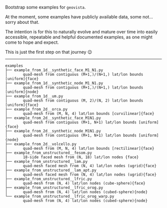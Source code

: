 Bootstrap some examples for `geovista`.

At the moment, some examples have publicly available data, some not... sorry about that.

The intention is for this to naturally evolve and mature over time into easily
accessible, repeatable and helpful documented examples, as one might come to 
hope and expect.

This is just the first step on that journey 😉

---

```
examples
├── example_from_1d__synthetic_face_M1_N1.py
│       quad-mesh from contiguous (M+1,)/(N+1,) lat/lon bounds [uniform]{face}
├── example_from_1d__synthetic_node_M1_N1.py
│       quad-mesh from contiguous (M+1,)/(N+1,) lat/lon bounds [uniform]{node}
├── example_from_1d__um.py
│       quad-mesh from contiguous (M, 2)/(N, 2) lat/lon bounds [uniform]{face}
├── example_from_2d__orca.py
│       quad-mesh from (M, N, 4) lat/lon bounds [curvilinear]{face}
├── example_from_2d__synthetic_face_M1N1.py
│       quad-mesh from contiguous (M+1, N+1) lat/lon bounds [uniform]{face}
├── example_from_2d__synthetic_node_M1N1.py
│       quad-mesh from contiguous (M+1, N+1) lat/lon bounds [uniform]{node}
├── example_from_2d__volcello.py
│       quad-mesh from (M, N, 4) lat/lon bounds [rectilinear]{face}
├── example_from_unstructured__fesom.py
│       18-side faced mesh from (N, 18) lat/lon nodes {face}
├── example_from_unstructured__lam.py
│       quad-mesh faced mesh from (N, 4) lat/lon nodes (ugrid){face}
├── example_from_unstructured__lam_apt.py
│       quad-mesh faced mesh from (N, 4) lat/lon nodes (ugrid){face}
├── example_from_unstructured__lfric.py
│       quad-mesh from (N, 4) lat/lon nodes (cube-sphere){face}
├── example_from_unstructured__lfric_orog.py
│       quad-mesh from (N, 4) lat/lon nodes (cubed-sphere){node}
└── example_from_unstructured__lfric_orog_warp.py
        quad-mesh from (N, 4) lat/lon nodes (cubed-sphere){node}
```